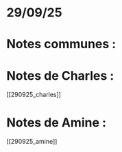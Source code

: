 # 29/09/25

# Notes communes : 

# Notes de Charles :
[[290925_charles]]

# Notes de Amine :
[[290925_amine]]